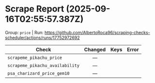# Scrape Report (2025-09-16T02:55:57.387Z)

Group: `price`  |  Run: https://github.com/AlbertoRoca96/scraping-checks-scheduler/actions/runs/17752972692

| Check | Changed | Keys | Error |
|---|:---:|:--|:--|
| `scrapeme_pikachu_price` | — |  |  |
| `scrapeme_pikachu_availability` | — |  |  |
| `psa_charizard_price_gem10` | — |  |  |
